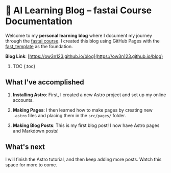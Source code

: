# 📘 AI Learning Blog – fastai Course Documentation

Welcome to my __personal learning blog__ where I document my journey through the [fastai course](https://course.fast.ai/). I created this blog using GitHub Pages with the [fast_template](https://www.fast.ai/posts/2020-01-16-fast_template.html) as the foundation.

**Blog Link**: [https://ow3n123.github.io/blog](https://ow3n123.github.io/blog)

1. TOC
{:toc}

## What I've accomplished

1. **Installing Astro**: First, I created a new Astro project and set up my online accounts.

2. **Making Pages**: I then learned how to make pages by creating new `.astro` files and placing them in the `src/pages/` folder.

3. **Making Blog Posts**: This is my first blog post! I now have Astro pages and Markdown posts!

## What's next

I will finish the Astro tutorial, and then keep adding more posts. Watch this space for more to come.
